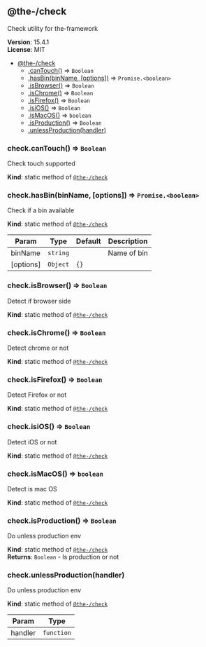 <!--- Code generated by @the-/script-doc. DO NOT EDIT. -->

<a name="module_@the-/check"></a>

## @the-/check
Check utility for the-framework

**Version**: 15.4.1  
**License**: MIT  

* [@the-/check](#module_@the-/check)
    * [.canTouch()](#module_@the-/check.canTouch) ⇒ <code>Boolean</code>
    * [.hasBin(binName, [options])](#module_@the-/check.hasBin) ⇒ <code>Promise.&lt;boolean&gt;</code>
    * [.isBrowser()](#module_@the-/check.isBrowser) ⇒ <code>Boolean</code>
    * [.isChrome()](#module_@the-/check.isChrome) ⇒ <code>Boolean</code>
    * [.isFirefox()](#module_@the-/check.isFirefox) ⇒ <code>Boolean</code>
    * [.isiOS()](#module_@the-/check.isiOS) ⇒ <code>Boolean</code>
    * [.isMacOS()](#module_@the-/check.isMacOS) ⇒ <code>boolean</code>
    * [.isProduction()](#module_@the-/check.isProduction) ⇒ <code>Boolean</code>
    * [.unlessProduction(handler)](#module_@the-/check.unlessProduction)

<a name="module_@the-/check.canTouch"></a>

### check.canTouch() ⇒ <code>Boolean</code>
Check touch supported

**Kind**: static method of [<code>@the-/check</code>](#module_@the-/check)  
<a name="module_@the-/check.hasBin"></a>

### check.hasBin(binName, [options]) ⇒ <code>Promise.&lt;boolean&gt;</code>
Check if a bin available

**Kind**: static method of [<code>@the-/check</code>](#module_@the-/check)  

| Param | Type | Default | Description |
| --- | --- | --- | --- |
| binName | <code>string</code> |  | Name of bin |
| [options] | <code>Object</code> | <code>{}</code> |  |

<a name="module_@the-/check.isBrowser"></a>

### check.isBrowser() ⇒ <code>Boolean</code>
Detect if browser side

**Kind**: static method of [<code>@the-/check</code>](#module_@the-/check)  
<a name="module_@the-/check.isChrome"></a>

### check.isChrome() ⇒ <code>Boolean</code>
Detect chrome or not

**Kind**: static method of [<code>@the-/check</code>](#module_@the-/check)  
<a name="module_@the-/check.isFirefox"></a>

### check.isFirefox() ⇒ <code>Boolean</code>
Detect Firefox or not

**Kind**: static method of [<code>@the-/check</code>](#module_@the-/check)  
<a name="module_@the-/check.isiOS"></a>

### check.isiOS() ⇒ <code>Boolean</code>
Detect iOS or not

**Kind**: static method of [<code>@the-/check</code>](#module_@the-/check)  
<a name="module_@the-/check.isMacOS"></a>

### check.isMacOS() ⇒ <code>boolean</code>
Detect is mac OS

**Kind**: static method of [<code>@the-/check</code>](#module_@the-/check)  
<a name="module_@the-/check.isProduction"></a>

### check.isProduction() ⇒ <code>Boolean</code>
Do unless production env

**Kind**: static method of [<code>@the-/check</code>](#module_@the-/check)  
**Returns**: <code>Boolean</code> - Is production or not  
<a name="module_@the-/check.unlessProduction"></a>

### check.unlessProduction(handler)
Do unless production env

**Kind**: static method of [<code>@the-/check</code>](#module_@the-/check)  

| Param | Type |
| --- | --- |
| handler | <code>function</code> |
